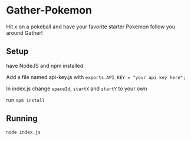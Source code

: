 # Gather-Pokemon
Hit x on a pokeball and have your favorite starter Pokemon follow you around Gather!

## Setup
have NodeJS and npm installed

Add a file named api-key.js with ```exports.API_KEY = "your api key here";```

In index.js change ```spaceId```, ```startX``` and ```startY``` to your own

run ```npm install```

## Running
```node index.js```
